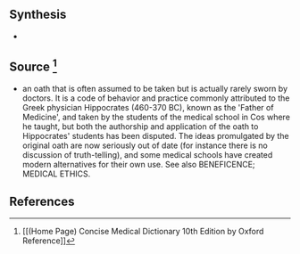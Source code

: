 ## Synthesis
- 
## Source [^1]
- an oath that is often assumed to be taken but is actually rarely sworn by doctors. It is a code of behavior and practice commonly attributed to the Greek physician Hippocrates (460-370 BC), known as the 'Father of Medicine', and taken by the students of the medical school in Cos where he taught, but both the authorship and application of the oath to Hippocrates' students has been disputed. The ideas promulgated by the original oath are now seriously out of date (for instance there is no discussion of truth-telling), and some medical schools have created modern alternatives for their own use. See also BENEFICENCE; MEDICAL ETHICS.
## References

[^1]: [[(Home Page) Concise Medical Dictionary 10th Edition by Oxford Reference]]